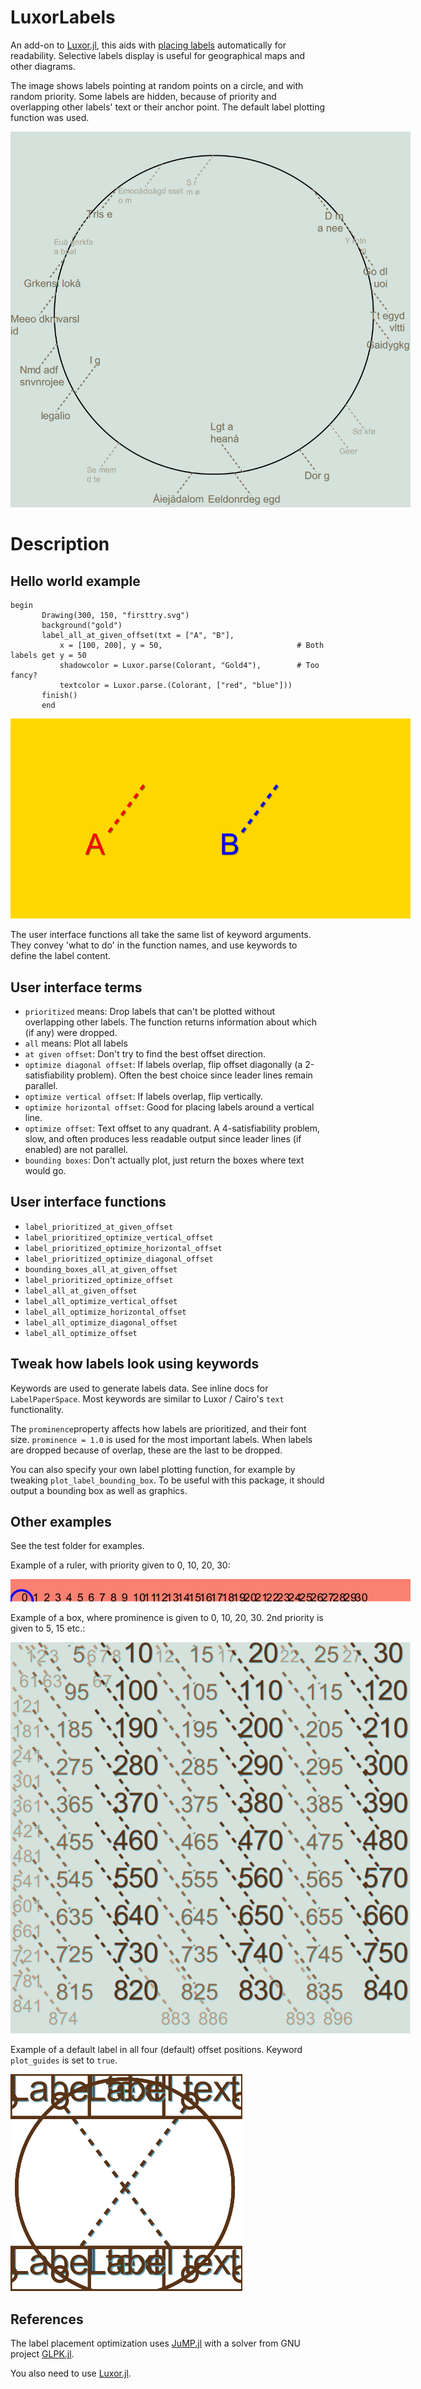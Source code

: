 # LuxorLabels
An add-on to [Luxor.jl](https://github.com/JuliaGraphics/Luxor.jl), this aids with [placing labels](https://en.wikipedia.org/wiki/Automatic_label_placement) automatically for readability. Selective labels display is useful for geographical maps and other diagrams.

The image shows labels pointing at random points on a circle, and with random priority. Some labels are hidden, because of priority and overlapping other labels' text or their anchor point. The default label plotting function was used.

<img src="resource/label_prioritized_optimize_diagonal_offset.svg" alt = "label_prioritized_optimize_diagonal_offset" style="display: inline-block; margin: 0 auto; max-width: 640px">


# Description

## Hello world example
```
begin
       Drawing(300, 150, "firsttry.svg")
       background("gold")
       label_all_at_given_offset(txt = ["A", "B"],
           x = [100, 200], y = 50,                              # Both labels get y = 50
           shadowcolor = Luxor.parse(Colorant, "Gold4"),        # Too fancy?
           textcolor = Luxor.parse.(Colorant, ["red", "blue"]))
       finish()
       end
```


<img src="resource/firsttry.svg" alt = "hello world example" style="display: inline-block; margin: 0 auto; max-width: 640px">


The user interface functions all take the same list of keyword arguments. They convey 'what to do' in the function names, and use keywords to define the label content.

## User interface terms

  - `prioritized` means: Drop labels that can't be plotted without overlapping other labels.
     The function returns information about which (if any) were dropped.
  - `all` means: Plot all labels
  - `at given offset`: Don't try to find the best offset direction.
  - `optimize diagonal offset`: If labels overlap, flip offset diagonally (a 2-satisfiability problem). Often the best choice since leader lines remain parallel.
  - `optimize vertical offset`: If  labels overlap, flip  vertically.
  - `optimize horizontal offset`: Good for placing labels around a vertical line.
  - `optimize offset`: Text offset to any quadrant. A 4-satisfiability problem, slow, and often produces less readable output since leader lines (if enabled) are not parallel.
  - `bounding boxes`: Don't actually plot, just return the boxes where text would go.


## User interface functions

- `label_prioritized_at_given_offset`
- `label_prioritized_optimize_vertical_offset`
- `label_prioritized_optimize_horizontal_offset`
- `label_prioritized_optimize_diagonal_offset`
- `bounding_boxes_all_at_given_offset`
- `label_prioritized_optimize_offset`
- `label_all_at_given_offset`
- `label_all_optimize_vertical_offset`
- `label_all_optimize_horizontal_offset`
- `label_all_optimize_diagonal_offset`
- `label_all_optimize_offset`


## Tweak how labels look using keywords

Keywords are used to generate labels data. See inline docs for `LabelPaperSpace`.
Most keywords are similar to Luxor / Cairo's `text` functionality. 

The `prominence`property affects how labels are prioritized, and their font size. 
`prominence = 1.0` is used for the most important labels. When labels are dropped
because of overlap, these are the last to be dropped.

You can also specify your own label plotting function, for example by tweaking `plot_label_bounding_box`.  To be useful with this package, it should output a bounding box as
well as graphics.

## Other examples

See the test folder for examples.

Example of a ruler, with priority given to 0, 10, 20, 30:

<img src="resource/test_line_1.svg" alt = "test_line_1" style="display: inline-block; margin: 0 auto; max-width: 640px">

Example of a box, where prominence is given to 0, 10, 20, 30. 2nd priority is given to 5, 15 etc.:

<img src="resource/test_interfaces_14.svg" alt = "spaces" style="display: inline-block; margin: 0 auto; max-width: 640px">


Example of a default label in all four (default) offset positions. Keyword `plot_guides` is set to `true`.

<img src="resource/test_unit_4.svg" alt = "label guides" style="display: inline-block; margin: 0 auto; max-width: 640px">


## References

The label placement optimization uses [JuMP.jl](https://github.com/jump-dev/JuMP.jl) with a solver from GNU project [GLPK.jl](https://github.com/jump-dev/GLPK.jl).

You also need to use [Luxor.jl](https://github.com/JuliaGraphics/Luxor.jl).